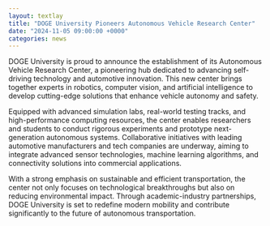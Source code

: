 ```yaml
---
layout: textlay
title: "DOGE University Pioneers Autonomous Vehicle Research Center"
date: "2024-11-05 09:00:00 +0000"
categories: news
---
```


DOGE University is proud to announce the establishment of its Autonomous Vehicle Research Center, a pioneering hub dedicated to advancing self-driving technology and automotive innovation. This new center brings together experts in robotics, computer vision, and artificial intelligence to develop cutting-edge solutions that enhance vehicle autonomy and safety.

Equipped with advanced simulation labs, real-world testing tracks, and high-performance computing resources, the center enables researchers and students to conduct rigorous experiments and prototype next-generation autonomous systems. Collaborative initiatives with leading automotive manufacturers and tech companies are underway, aiming to integrate advanced sensor technologies, machine learning algorithms, and connectivity solutions into commercial applications.

With a strong emphasis on sustainable and efficient transportation, the center not only focuses on technological breakthroughs but also on reducing environmental impact. Through academic-industry partnerships, DOGE University is set to redefine modern mobility and contribute significantly to the future of autonomous transportation. 